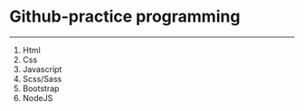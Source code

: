# Github-practice programming
------------------------------
1. Html
2. Css
3. Javascript
4. Scss/Sass
5. Bootstrap
6. NodeJS